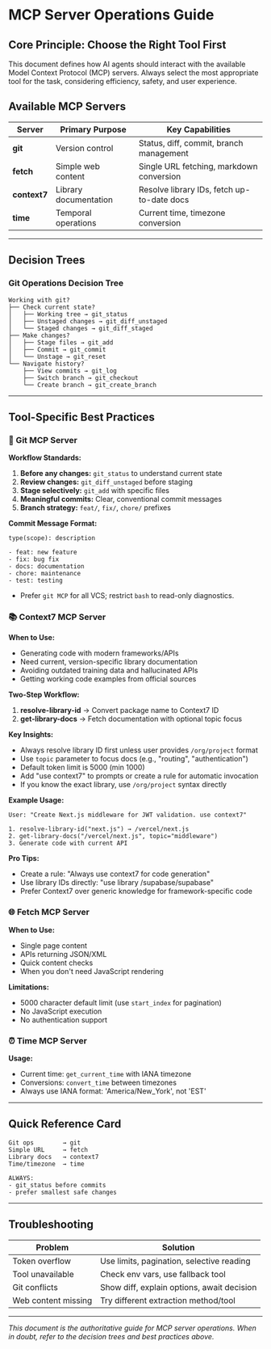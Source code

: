 # MCP Server Operations Guide

## Core Principle: Choose the Right Tool First

This document defines how AI agents should interact with the available Model Context Protocol (MCP) servers. Always select the most appropriate tool for the task, considering efficiency, safety, and user experience.

## Available MCP Servers

| Server       | Primary Purpose       | Key Capabilities                           |
| ------------ | --------------------- | ------------------------------------------ |
| **git**      | Version control       | Status, diff, commit, branch management    |
| **fetch**    | Simple web content    | Single URL fetching, markdown conversion   |
| **context7** | Library documentation | Resolve library IDs, fetch up-to-date docs |
| **time**     | Temporal operations   | Current time, timezone conversion          |

---

## Decision Trees

### Git Operations Decision Tree

```
Working with git?
├── Check current state?
│   ├── Working tree → git_status
│   ├── Unstaged changes → git_diff_unstaged
│   └── Staged changes → git_diff_staged
├── Make changes?
│   ├── Stage files → git_add
│   ├── Commit → git_commit
│   └── Unstage → git_reset
└── Navigate history?
    ├── View commits → git_log
    ├── Switch branch → git_checkout
    └── Create branch → git_create_branch
```

---

## Tool-Specific Best Practices

### 🔧 Git MCP Server

**Workflow Standards:**

1. **Before any changes:** `git_status` to understand current state
2. **Review changes:** `git_diff_unstaged` before staging
3. **Stage selectively:** `git_add` with specific files
4. **Meaningful commits:** Clear, conventional commit messages
5. **Branch strategy:** `feat/`, `fix/`, `chore/` prefixes

**Commit Message Format:**

```
type(scope): description

- feat: new feature
- fix: bug fix
- docs: documentation
- chore: maintenance
- test: testing
```

- Prefer `git MCP` for all VCS; restrict `bash` to read-only diagnostics.

### 📚 Context7 MCP Server

**When to Use:**

- Generating code with modern frameworks/APIs
- Need current, version-specific library documentation
- Avoiding outdated training data and hallucinated APIs
- Getting working code examples from official sources

**Two-Step Workflow:**

1. **resolve-library-id** → Convert package name to Context7 ID
2. **get-library-docs** → Fetch documentation with optional topic focus

**Key Insights:**

- Always resolve library ID first unless user provides `/org/project` format
- Use `topic` parameter to focus docs (e.g., "routing", "authentication")
- Default token limit is 5000 (min 1000)
- Add "use context7" to prompts or create a rule for automatic invocation
- If you know the exact library, use `/org/project` syntax directly

**Example Usage:**

```
User: "Create Next.js middleware for JWT validation. use context7"

1. resolve-library-id("next.js") → /vercel/next.js
2. get-library-docs("/vercel/next.js", topic="middleware")
3. Generate code with current API
```

**Pro Tips:**

- Create a rule: "Always use context7 for code generation"
- Use library IDs directly: "use library /supabase/supabase"
- Prefer Context7 over generic knowledge for framework-specific code

### 🌐 Fetch MCP Server

**When to Use:**

- Single page content
- APIs returning JSON/XML
- Quick content checks
- When you don't need JavaScript rendering

**Limitations:**

- 5000 character default limit (use `start_index` for pagination)
- No JavaScript execution
- No authentication support

### ⏰ Time MCP Server

**Usage:**

- Current time: `get_current_time` with IANA timezone
- Conversions: `convert_time` between timezones
- Always use IANA format: 'America/New_York', not 'EST'

---

## Quick Reference Card

```
Git ops        → git
Simple URL     → fetch
Library docs   → context7
Time/timezone  → time

ALWAYS:
- git_status before commits
- prefer smallest safe changes
```

---

## Troubleshooting

| Problem             | Solution                                   |
| ------------------- | ------------------------------------------ |
| Token overflow      | Use limits, pagination, selective reading  |
| Tool unavailable    | Check env vars, use fallback tool          |
| Git conflicts       | Show diff, explain options, await decision |
| Web content missing | Try different extraction method/tool       |

---

_This document is the authoritative guide for MCP server operations. When in doubt, refer to the decision trees and best practices above._
